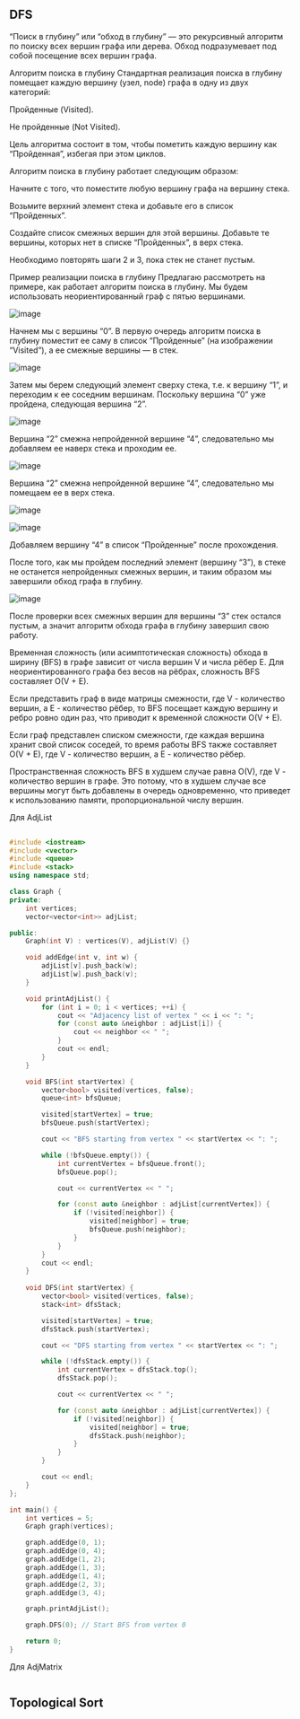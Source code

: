 ## DFS

“Поиск в глубину” или “обход в глубину” — это рекурсивный алгоритм по поиску всех вершин графа или дерева. Обход подразумевает под собой посещение всех вершин графа.

Алгоритм поиска в глубину
Стандартная реализация поиска в глубину помещает каждую вершину (узел, node) графа в одну из двух категорий:

Пройденные (Visited).

Не пройденные (Not Visited).

Цель алгоритма состоит в том, чтобы пометить каждую вершину как “Пройденная”, избегая при этом циклов.

Алгоритм поиска в глубину работает следующим образом:

Начните с того, что поместите любую вершину графа на вершину стека.

Возьмите верхний элемент стека и добавьте его в список “Пройденных”.

Создайте список смежных вершин для этой вершины. Добавьте те вершины, которых нет в списке “Пройденных”, в верх стека.

Необходимо повторять шаги 2 и 3, пока стек не станет пустым.

Пример реализации поиска в глубину
Предлагаю рассмотреть на примере, как работает алгоритм поиска в глубину. Мы будем использовать неориентированный граф с пятью вершинами.

![image](https://github.com/Arlan-Z/Algorithms-and-data-structures/assets/122739941/751ed3b5-42d2-420d-8059-d643a216ffe0)

Начнем мы с вершины “0”. В первую очередь алгоритм поиска в глубину поместит ее саму в список “Пройденные” (на изображении “Visited”), а ее смежные вершины — в стек.

![image](https://github.com/Arlan-Z/Algorithms-and-data-structures/assets/122739941/849bb09c-2577-4b23-9d78-c19366368daa)

Затем мы берем следующий элемент сверху стека, т.е. к вершину “1”, и переходим к ее соседним вершинам. Поскольку вершина “0” уже пройдена, следующая вершина “2”.

![image](https://github.com/Arlan-Z/Algorithms-and-data-structures/assets/122739941/ed7903a2-68fa-404d-9988-73f08a8b28ef)

Вершина “2” смежна непройденной вершине “4”, следовательно мы добавляем ее наверх стека и проходим ее.

![image](https://github.com/Arlan-Z/Algorithms-and-data-structures/assets/122739941/94b8f819-df1f-45cd-8c6b-7b515b16ea0e)

Вершина “2” смежна непройденной вершине “4”, следовательно мы помещаем ее в верх стека.

![image](https://github.com/Arlan-Z/Algorithms-and-data-structures/assets/122739941/913fc54a-ebcc-4416-8b06-8e3a23c7e173)

![image](https://github.com/Arlan-Z/Algorithms-and-data-structures/assets/122739941/a1838058-db37-44e0-b17c-d9cdba122e89)

Добавляем вершину “4” в список “Пройденные” после прохождения.

После того, как мы пройдем последний элемент (вершину “3”), в стеке не останется непройденных смежных вершин, и таким образом мы завершили обход графа в глубину.

![image](https://github.com/Arlan-Z/Algorithms-and-data-structures/assets/122739941/48adad7c-4eae-4d70-a7bd-4f99fe6a188f)

После проверки всех смежных вершин для вершины “3” стек остался пустым, а значит алгоритм обхода графа в глубину завершил свою работу.



Временная сложность (или асимптотическая сложность) обхода в ширину (BFS) в графе зависит от числа вершин V и числа рёбер E. Для неориентированного графа без весов на рёбрах, сложность BFS составляет O(V + E).

Если представить граф в виде матрицы смежности, где V - количество вершин, а E - количество рёбер, то BFS посещает каждую вершину и ребро ровно один раз, что приводит к временной сложности O(V + E).

Если граф представлен списком смежности, где каждая вершина хранит свой список соседей, то время работы BFS также составляет O(V + E), где V - количество вершин, а E - количество рёбер.

Пространственная сложность BFS в худшем случае равна O(V), где V - количество вершин в графе. Это потому, что в худшем случае все вершины могут быть добавлены в очередь одновременно, что приведет к использованию памяти, пропорциональной числу вершин.

Для AdjList
```c++
 
#include <iostream>
#include <vector>
#include <queue>
#include <stack>
using namespace std;

class Graph {
private:
    int vertices;
    vector<vector<int>> adjList;

public:
    Graph(int V) : vertices(V), adjList(V) {}

    void addEdge(int v, int w) {
        adjList[v].push_back(w);
        adjList[w].push_back(v);
    }

    void printAdjList() {
        for (int i = 0; i < vertices; ++i) {
            cout << "Adjacency list of vertex " << i << ": ";
            for (const auto &neighbor : adjList[i]) {
                cout << neighbor << " ";
            }
            cout << endl;
        }
    }

    void BFS(int startVertex) {
        vector<bool> visited(vertices, false);
        queue<int> bfsQueue;

        visited[startVertex] = true;
        bfsQueue.push(startVertex);

        cout << "BFS starting from vertex " << startVertex << ": ";

        while (!bfsQueue.empty()) {
            int currentVertex = bfsQueue.front();
            bfsQueue.pop();

            cout << currentVertex << " ";

            for (const auto &neighbor : adjList[currentVertex]) {
                if (!visited[neighbor]) {
                    visited[neighbor] = true;
                    bfsQueue.push(neighbor);
                }
            }
        }
        cout << endl;
    }
    
    void DFS(int startVertex) {
        vector<bool> visited(vertices, false);
        stack<int> dfsStack;

        visited[startVertex] = true;
        dfsStack.push(startVertex);

        cout << "DFS starting from vertex " << startVertex << ": ";

        while (!dfsStack.empty()) {
            int currentVertex = dfsStack.top();
            dfsStack.pop();

            cout << currentVertex << " ";

            for (const auto &neighbor : adjList[currentVertex]) {
                if (!visited[neighbor]) {
                    visited[neighbor] = true;
                    dfsStack.push(neighbor);
                }
            }
        }

        cout << endl;
    }
};

int main() {
    int vertices = 5;
    Graph graph(vertices);

    graph.addEdge(0, 1);
    graph.addEdge(0, 4);
    graph.addEdge(1, 2);
    graph.addEdge(1, 3);
    graph.addEdge(1, 4);
    graph.addEdge(2, 3);
    graph.addEdge(3, 4);

    graph.printAdjList();

    graph.DFS(0); // Start BFS from vertex 0

    return 0;
}

```

Для AdjMatrix
```c++

```

## Topological Sort


